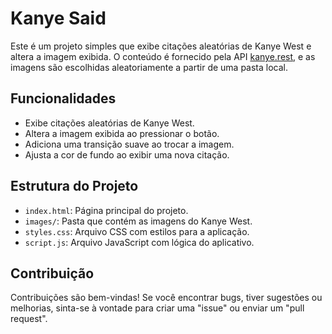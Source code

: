 # Kanye Said

Este é um projeto simples que exibe citações aleatórias de Kanye West e altera a imagem exibida. O conteúdo é fornecido pela API [kanye.rest](https://kanye.rest/), e as imagens são escolhidas aleatoriamente a partir de uma pasta local.

## Funcionalidades

- Exibe citações aleatórias de Kanye West.
- Altera a imagem exibida ao pressionar o botão.
- Adiciona uma transição suave ao trocar a imagem.
- Ajusta a cor de fundo ao exibir uma nova citação.

## Estrutura do Projeto

- `index.html`: Página principal do projeto.
- `images/`: Pasta que contém as imagens do Kanye West.
- `styles.css`: Arquivo CSS com estilos para a aplicação.
- `script.js`: Arquivo JavaScript com lógica do aplicativo.

## Contribuição

Contribuições são bem-vindas! Se você encontrar bugs, tiver sugestões ou melhorias, sinta-se à vontade para criar uma "issue" ou enviar um "pull request".
